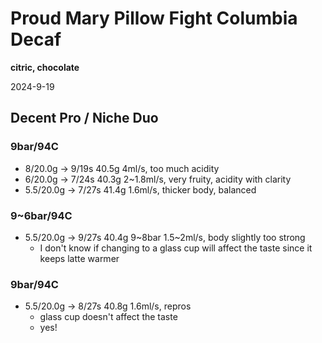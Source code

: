 # Proud Mary Pillow Fight Columbia Decaf

**citric, chocolate**

2024-9-19

## Decent Pro / Niche Duo

### 9bar/94C

- 8/20.0g -> 9/19s 40.5g 4ml/s, too much acidity
- 6/20.0g -> 7/24s 40.3g 2~1.8ml/s, very fruity, acidity with clarity
- 5.5/20.0g -> 7/27s 41.4g 1.6ml/s, thicker body, balanced

### 9~6bar/94C

- 5.5/20.0g -> 9/27s 40.4g 9\~8bar 1.5\~2ml/s, body slightly too strong
  - I don't know if changing to a glass cup will affect the taste since it keeps latte warmer

### 9bar/94C

- 5.5/20.0g -> 8/27s 40.8g 1.6ml/s, repros
  - glass cup doesn't affect the taste
  - yes!
